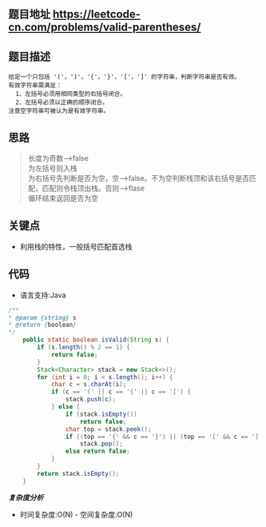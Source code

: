 ## 题目地址 https://leetcode-cn.com/problems/valid-parentheses/

## 题目描述
```
给定一个只包括 '('，')'，'{'，'}'，'['，']' 的字符串，判断字符串是否有效。
有效字符串需满足：
  1、左括号必须用相同类型的右括号闭合。
  2、左括号必须以正确的顺序闭合。
注意空字符串可被认为是有效字符串。
```
## 思路
>长度为奇数-->false   
为左括号则入栈    
为右括号先判断是否为空，空-->false。不为空判断栈顶和该右括号是否匹配，匹配则令栈顶出栈。否则-->flase  
循环结束返回是否为空  

## 关键点
- 利用栈的特性，一般括号匹配首选栈
 
## 代码
* 语言支持:Java

```java
/**
* @param {string} s 
* @return {boolean}
*/
    public static boolean isValid(String s) {
        if (s.length() % 2 == 1) {
            return false;
        }
        Stack<Character> stack = new Stack<>();
        for (int i = 0; i < s.length(); i++) {
            char c = s.charAt(i);
            if (c == '(' || c == '{' || c == '[') {
                stack.push(c);
            } else {
                if (stack.isEmpty())
                    return false;
                char top = stack.peek();
                if ((top == '{' && c == '}') || (top == '[' && c == ']') || (top == '(' && c == ')'))
                    stack.pop();
                else return false;
            }
        }
        return stack.isEmpty();
    }
```

***复杂度分析***
- 时间复杂度:O(N) - 空间复杂度:O(N)
